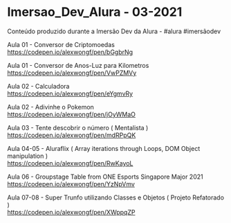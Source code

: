 # Imersao_Dev_Alura  - 03-2021
Conteúdo produzido durante a Imersão Dev da Alura - #alura #imersãodev  


Aula 01 - Conversor de Criptomoedas  
https://codepen.io/alexwongf/pen/bGgbrNg
 
Aula 01 - Conversor de Anos-Luz para Kilometros  
https://codepen.io/alexwongf/pen/VwPZMVy

Aula 02 - Calculadora  
https://codepen.io/alexwongf/pen/eYgmvRy

Aula 02 - Adivinhe o Pokemon  
https://codepen.io/alexwongf/pen/jOyWMaO

Aula 03 - Tente descobrir o número ( Mentalista )  
https://codepen.io/alexwongf/pen/mdRPpQK

Aula 04-05 - Aluraflix ( Array iterations through Loops, DOM Object manipulation )  
https://codepen.io/alexwongf/pen/RwKayoL

Aula 06 - Groupstage Table from ONE Esports Singapore Major 2021  
https://codepen.io/alexwongf/pen/YzNpVmv

Aula 07-08 - Super Trunfo utilizando Classes e Objetos  ( Projeto Refatorado )    
https://codepen.io/alexwongf/pen/XWppqZP

